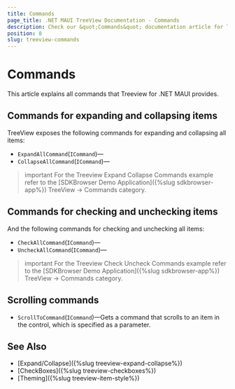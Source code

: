 ```yaml
---
title: Commands
page_title: .NET MAUI TreeView Documentation - Commands
description: Check our &quot;Commands&quot; documentation article for Telerik TreeView for .NET MAUI control.
position: 8
slug: treeview-commands
---
```


# Commands

This article explains all commands that Treeview for .NET MAUI provides.

## Commands for expanding and collapsing items

TreeView exposes the following commands for expanding and collapsing all items:

* `ExpandAllCommand`(`ICommand`)&mdash;
* `CollapseAllCommand`(`ICommand`)&mdash;

<snippet id='treeview-expand-collapse-commands'/>

>important For the Treeview Expand Collapse Commands example refer to the [SDKBrowser Demo Application]({%slug sdkbrowser-app%}) TreeView -> Commands category.

## Commands for checking and unchecking items

And the following commands for checking and unchecking all items:

* `CheckAllCommand`(`ICommand`)&mdash;
* `UncheckAllCommand`(`ICommand`)&mdash;

<snippet id='treeview-check-uncheck-commands'/>

>important For the Treeview Check Uncheck Commands example refer to the [SDKBrowser Demo Application]({%slug sdkbrowser-app%}) TreeView -> Commands category.


## Scrolling commands

* `ScrollToCommand`(`ICommand`)&mdash;Gets a command that scrolls to an item in the control, which is specified as a parameter.

## See Also

* [Expand/Collapse]({%slug treeview-expand-collapse%})
* [CheckBoxes]({%slug treeview-checkboxes%})
* [Theming]({%slug treeview-item-style%})